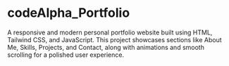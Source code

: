 # codeAlpha_Portfolio
A responsive and modern personal portfolio website built using HTML, Tailwind CSS, and JavaScript. This project showcases sections like About Me, Skills, Projects, and Contact, along with animations and smooth scrolling for a polished user experience.
